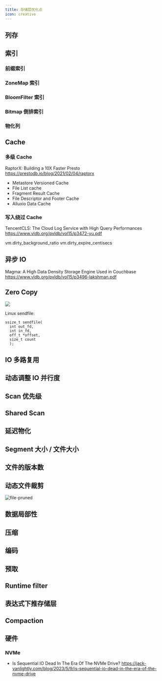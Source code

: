 ```yaml
---
title: 存储层优化点
icon: creative
---
```


## 列存

## 索引

### 前缀索引

### ZoneMap 索引

### BloomFilter 索引

### Bitmap 倒排索引

### 物化列

## Cache

### 多级 Cache

RaptorX: Building a 10X Faster Presto <https://prestodb.io/blog/2021/02/04/raptorx>

* Metastore Versioned Cache
* File List cache
* Fragment Result Cache
* File Descriptor and Footer Cache
* Alluxio Data Cache

### 写入绕过 Cache

TencentCLS: The Cloud Log Service with High Query Performances <https://www.vldb.org/pvldb/vol15/p3472-yu.pdf>

vm.dirty_background_ratio
vm.dirty_expire_centisecs

## 异步 IO

Magma: A High Data Density Storage Engine Used in Couchbase <https://www.vldb.org/pvldb/vol15/p3496-lakshman.pdf>

## Zero Copy

![](https://miro.medium.com/v2/resize:fit:1400/format:webp/1*9BzxNcdOAGP1FmhOb2PSXQ.png)

Linux sendfile:

```
ssize_t sendfile(
  int out_fd,
  int in_fd,
  off_t *offset,
  size_t count
  );
```

## IO 多路复用

## 动态调整 IO 并行度

## Scan 优先级

## Shared Scan

## 延迟物化

## Segment 大小 / 文件大小

## 文件的版本数

## 动态文件裁剪

![file-pruned](/file-pruned.png)

## 数据局部性

## 压缩

## 编码

## 预取

## Runtime filter

## 表达式下推存储层

## Compaction

## 硬件

### NVMe

- Is Sequential IO Dead In The Era Of The NVMe Drive? <https://jack-vanlightly.com/blog/2023/5/9/is-sequential-io-dead-in-the-era-of-the-nvme-drive>
